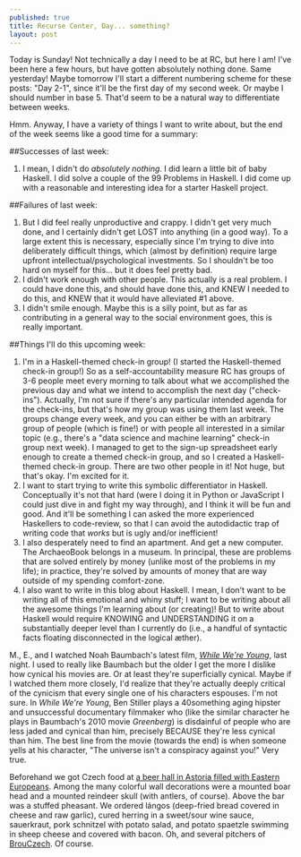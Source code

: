 ```yaml
---
published: true
title: Recurse Center, Day... something?
layout: post
---
```

Today is Sunday! Not technically a day I need to be at RC, but here I am! I've been here a few hours, but have gotten absolutely nothing done. Same yesterday! Maybe tomorrow I'll start a different numbering scheme for these posts: "Day 2-1", since it'll be the first day of my second week. Or maybe I should number in base 5. That'd seem to be a natural way to differentiate between weeks.

Hmm. Anyway, I have a variety of things I want to write about, but the end of the week seems like a good time for a summary:

##Successes of last week:
1. I mean, I didn't do *absolutely nothing*. I did learn a little bit of baby Haskell. I did solve a couple of the 99 Problems in Haskell. I did come up with a reasonable and interesting idea for a starter Haskell project. 

##Failures of last week:
1. But I did feel really unproductive and crappy. I didn't get very much done, and I certainly didn't get LOST into anything (in a good way). To a large extent this is necessary, especially since I'm trying to dive into deliberately difficult things, which (almost by definition) require large upfront intellectual/psychological investments. So I shouldn't be too hard on myself for this... but it does feel pretty bad.
2. I didn't work enough with other people. This actually is a real problem. I could have done this, and should have done this, and KNEW I needed to do this, and KNEW that it would have alleviated #1 above. 
3. I didn't smile enough. Maybe this is a silly point, but as far as contributing in a general way to the social environment goes, this is really important.

##Things I'll do this upcoming week:
1. I'm in a Haskell-themed check-in group! (I started the Haskell-themed check-in group!) So as a self-accountability measure RC has groups of 3-6 people meet every morning to talk about what we accomplished the previous day and what we intend to accomplish the next day ("check-ins"). Actually, I'm not sure if there's any particular intended agenda for the check-ins, but that's how my group was using them last week. The groups change every week, and you can either be with an arbitrary group of people (which is fine!) or with people all interested in a similar topic (e.g., there's a "data science and machine learning" check-in group next week). I managed to get to the sign-up spreadsheet early enough to create a themed check-in group, and so I created a Haskell-themed check-in group. There are two other people in it! Not huge, but that's okay. I'm excited for it.
2. I want to start trying to write this symbolic differentiator in Haskell. Conceptually it's not that hard (were I doing it in Python or JavaScript I could just dive in and fight my way through), and I think it will be fun and good. And it'll be something I can asked the more experienced Haskellers to code-review, so that I can avoid the autodidactic trap of writing code that *works* but is ugly and/or inefficient!
3. I also desperately need to find an apartment. And get a new computer. The ArchaeoBook belongs in a museum. In principal, these are problems that are solved entirely by money (unlike most of the problems in my life); in practice, they're solved by amounts of money that are way outside of my spending comfort-zone.
4. I also want to write in this blog about Haskell. I mean, I don't want to be writing all of this emotional and whiny stuff; I want to be writing about all the awesome things I'm learning about (or creating)! But to write about Haskell would require KNOWING and UNDERSTANDING it on a substantially deeper level than I currently do (i.e., a handful of syntactic facts floating disconnected in the logical æther). 

M., E., and I watched Noah Baumbach's latest film, [*While We're Young*](https://en.wikipedia.org/wiki/While_We%27re_Young_(film)), last night. I used to really like Baumbach but the older I get the more I dislike how cynical his movies are. Or at least they're superficially cynical. Maybe if I watched them more closely, I'd realize that they're actually deeply critical of the cynicism that every single one of his characters espouses. I'm not sure. In *While We're Young*, Ben Stiller plays a 40something aging hipster and unsuccessful documentary filmmaker who (like the similar character he plays in Baumbach's 2010 movie *Greenberg*) is disdainful of people who are less jaded and cynical than him, precisely BECAUSE they're less cynical than him. The best line from the movie (towards the end) is when someone yells at his character, "The universe isn't a conspiracy against you!" Very true. 

Beforehand we got Czech food at [a beer hall in Astoria filled with Eastern Europeans](http://www.kolibarestaurant.com/). Among the many colorful wall decorations were a mounted boar head and a mounted reindeer skull (with antlers, of course). Above the bar was a stuffed pheasant. We ordered lángos (deep-fried bread covered in cheese and raw garlic), cured herring in a sweet/sour wine sauce, sauerkraut, pork schnitzel with potato salad, and potato spaetzle swimming in sheep cheese and covered with bacon. Oh, and several pitchers of [BrouCzech](http://brouczech.wa.cz/). Of course.